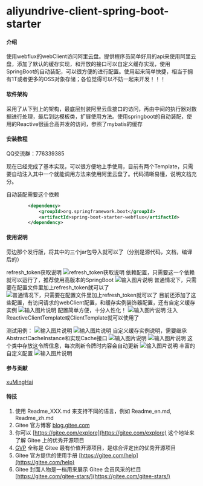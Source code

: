 # aliyundrive-client-spring-boot-starter

#### 介绍

使用webflux的webClient访问阿里云盘。提供程序员简单好用的api来使用阿里云盘，添加了默认的缓存实现，和开放的接口可以自定义缓存实现，使用SpringBoot的自动装配，可以很方便的进行配置。使用起来简单快捷，相当于拥有1T或者更多的OSS对象存储；各位觉得可以不妨一起来开发！！！

#### 软件架构

采用了从下到上的架构，最底层封装阿里云盘接口的访问，再由中间的执行器对数据进行处理，最后到达模板类，扩展使用方法。使用springboot的自动装配，使用的Reactive很适合高并发的访问，参照了mybatis的缓存

#### 安装教程

QQ交流群：776339385

现在已经完成了基本实现，可以很方便地上手使用，目前有两个Template，只需要自动注入其中一个就能调用方法来使用阿里云盘了。代码清晰易懂，说明文档充分。

自动装配需要这个依赖

```xml
        <dependency>
            <groupId>org.springframework.boot</groupId>
            <artifactId>spring-boot-starter-webflux</artifactId>
        </dependency>
```

#### 使用说明

旁边那个发行版，将其中的三个jar包导入就可以了（分别是源代码，文档，编译后的）

refresh_token获取说明
![refresh_token获取说明](https://images.gitee.com/uploads/images/2021/1010/175912_b1196636_8492227.png "屏幕截图.png")
依赖配置，只需要这一个依赖就可以运行了，推荐使用高版本的SpringBoot
![输入图片说明](https://images.gitee.com/uploads/images/2021/1028/110440_94727d84_8492227.png "屏幕截图.png")
普通情况下，只需要在配置文件里加上refresh_token就可以了
![普通情况下，只需要在配置文件里加上refresh_token就可以了](https://images.gitee.com/uploads/images/2021/1027/005251_3f6085ee_8492227.png "屏幕截图.png")
目前还添加了这些配置，有访问请求的webClient配置，和缓存实例装饰器配置，还有自定义缓存实例
![输入图片说明](https://images.gitee.com/uploads/images/2021/1027/005601_3874f264_8492227.png "屏幕截图.png")
配置简单方便，十分人性化！
![输入图片说明](https://images.gitee.com/uploads/images/2021/1027/005750_3e516986_8492227.png "屏幕截图.png")
注入ReactiveClientTemplate或ClientTemplate就可以使用了

测试用例：
![输入图片说明](https://images.gitee.com/uploads/images/2021/1027/225053_b63d776a_8492227.png "屏幕截图.png")
![输入图片说明](https://images.gitee.com/uploads/images/2021/1027/225133_8ca2c4b3_8492227.png "屏幕截图.png")
自定义缓存实例说明，需要继承AbstractCacheInstance和实现Cache接口
![输入图片说明](https://images.gitee.com/uploads/images/2021/1028/111034_e1fb5b4d_8492227.png "屏幕截图.png")
![输入图片说明](https://images.gitee.com/uploads/images/2021/1028/110946_046fe4e3_8492227.png "屏幕截图.png")
这个类中存放这令牌信息，每次刷新令牌时内容会自动更新
![输入图片说明](https://images.gitee.com/uploads/images/2021/1028/111603_3776d1e8_8492227.png "屏幕截图.png")
丰富的自定义配置
![输入图片说明](https://images.gitee.com/uploads/images/2021/1028/112351_2f73cefb_8492227.png "屏幕截图.png")

#### 参与贡献

[xuMingHai](https://gitee.com/xuminghai123)

#### 特技

1. 使用 Readme\_XXX.md 来支持不同的语言，例如 Readme\_en.md, Readme\_zh.md
2. Gitee 官方博客 [blog.gitee.com](https://blog.gitee.com)
3. 你可以 [https://gitee.com/explore](https://gitee.com/explore) 这个地址来了解 Gitee 上的优秀开源项目
4. [GVP](https://gitee.com/gvp) 全称是 Gitee 最有价值开源项目，是综合评定出的优秀开源项目
5. Gitee 官方提供的使用手册 [https://gitee.com/help](https://gitee.com/help)
6. Gitee 封面人物是一档用来展示 Gitee 会员风采的栏目 [https://gitee.com/gitee-stars/](https://gitee.com/gitee-stars/)